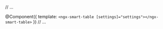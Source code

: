 // ...

@Component({
  template: `
    <ngx-smart-table [settings]="settings"></ngx-smart-table>
  `
})
// ...